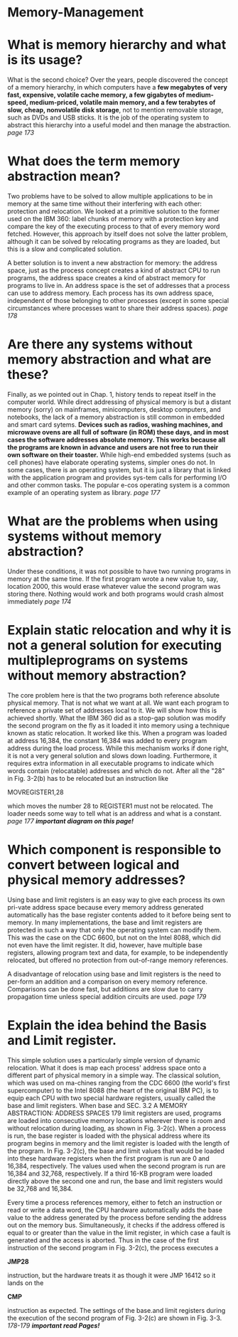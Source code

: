 # Memory-Management

# **What is memory hierarchy and what is its usage?**

What is the second choice?  Over the years, people discovered  the concept of a memory  hierarchy,  in which computers  have  a **few megabytes  of very  fast,  expensive,  volatile  cache  memory,  a  few  gigabytes  of  medium-speed,   medium-priced,  volatile  main  memory,  and  a  few  terabytes  of slow,  cheap,  nonvolatile  disk storage**,  not to mention removable storage,  such as DVDs and USB  sticks.  It  is the job of the operating system  to abstract this hierarchy  into a useful  model and then  manage  the abstraction. *page 173*

# **What does the term memory abstraction mean?**

Two  problems have to be solved  to  allow  multiple applications  to be in  memory at the same  time  without their  interfering with each other:  protection  and relocation.   We  looked  at  a  primitive  solution  to  the  former  used  on  the  IBM  360:  label  chunks of memory  with a  protection  key  and compare  the key  of the  executing  process  to that  of every  memory  word fetched.  However,  this  approach  by  itself does  not solve the latter problem, although it can  be  solved  by relocating  programs as they are loaded, but this is a slow and complicated  solution. 

 A better solution is to invent a new abstraction  for memory:  the address  space,  just as the process concept creates a kind of abstract  CPU  to run programs, the address  space  creates  a  kind  of  abstract  memory  for  programs  to  live  in.   An  address space is  the set of addresses that a process can use to address memory.  Each  process  has its  own  address  space,  independent  of those  belonging  to other  processes  (except  in  some  special  circumstances  where  processes  want  to  share  their  address spaces). *page 178*

# **Are there any systems without memory abstraction and what are these?**

Finally, as we pointed out in Chap.  1, history tends to repeat itself in the computer  world.  While  direct  addressing  of physical memory  is  but a distant memory (sorry)  on  mainframes,  minicomputers,  desktop  computers,  and  notebooks,  the  lack  of a  memory  abstraction  is  still  common  in  embedded  and  smart  card  sytems. **Devices such as radios, washing machines, and microwave ovens are all  full  of software  (in  ROM)  these days,  and  in most  cases  the  software  addresses  absolute  memory.  This  works  because  all  the  programs  are  known  in  advance  and  users are not free to run their own software on their toaster.**
 While  high-end  embedded  systems  (such as cell  phones) have elaborate  operating systems,  simpler ones  do  not.  In  some cases,  there  is an operating  system,  but it is just a library  that is linked with  the application  program  and provides sys-tem  calls  for performing  I/O  and  other  common  tasks.  The  popular  e-cos  operating system is a common example of an operating system as library. *page 177*

# **What are the problems when using systems without memory abstraction?**

Under these  conditions,  it  was  not possible  to  have  two  running  programs  in  memory at  the  same time.  If the first  program  wrote  a  new  value  to,  say,  location  2000,  this  would  erase  whatever  value  the  second  program  was  storing  there.  Nothing  would  work and  both programs would crash  almost immediately *page 174*

# **Explain static relocation and why it is not a general solution for executing multipleprograms on systems without memory abstraction?**

The core problem here is that the two programs both reference absolute physical  memory. That is  not what  we want at all.  We  want each program  to reference a private  set  of addresses  local  to  it.   We  will show  how  this  is  achieved  shortly.  What the  IBM  360 did as  a  stop-gap  solution  was  modify  the second program  on  the fly  as  it  loaded  it  into  memory  using  a  technique  known  as static  relocation.  It  worked  like  this.  When  a program  was  loaded  at  address  16,384,  the  constant  16,384  was  added  to  every  program  address  during  the  load process.  While  this  mechanism  works  if done  right,  it  is not  a  very  general  solution  and  slows  down  loading.   Furthermore,  it requires  extra  information  in  all  executable  programs  to  indicate  which  words  contain  (relocatable)  addresses  and  which  do not.  After  all  the "28" in Fig. 3-2(b) has to be relocated but an instruction like

MOVREGISTER1,28

which  moves  the  number  28  to  REGISTER1  must  not  be  relocated.  The  loader  needs some way to tell what is an address and what is a constant. *page 177* ***important diagram on this page!***

# **Which component is responsible to convert between logical and physical memory addresses?**
Using base  and  limit registers is an easy  way  to give each  process  its  own pri-vate  address space because  every memory  address  generated  automatically  has the base  register  contents  added  to  it  before  being  sent  to  memory.   In  many  implementations,  the  base  and  limit  registers  are  protected  in  such  a  way  that  only  the  operating  system  can  modify  them.  This  was  the  case  on  the  CDC  6600,  but  not  on  the  Intel  8088,  which  did  not  even  have  the  limit  register.   It  did,  however,  have  multiple  base  registers,  allowing  program  text  and  data,  for  example,  to  be  independently  relocated,  but  offered  no  protection  from  out-of-range  memory  references. 

A disadvantage  of relocation  using  base  and  limit registers  is  the  need  to  per-form  an  addition  and  a  comparison  on  every  memory  reference.  Comparisons  can  be  done  fast,  but  additions  are  slow  due  to  carry  propagation  time  unless  special  addition circuits  are  used. *page 179*

# **Explain the idea behind the Basis and Limit register.**

This  simple  solution  uses  a  particularly  simple  version  of  dynamic  relocation.   What  it  does  is  map  each  process'  address  space  onto  a  different  part  of  physical  memory  in a simple  way.  The classical  solution,  which  was  used  on  ma-chines  ranging  from  the  CDC  6600  (the world's  first  supercomputer)  to  the  Intel  8088  (the  heart of the  original  IBM  PC),  is  to  equip  each  CPU  with  two  special  hardware  registers,  usually  called  the  base  and  limit  registers.  When  base  and  SEC.   3.2   A  MEMORY  ABSTRACTION:  ADDRESS  SPACES  179 limit  registers  are  used,  programs  are  loaded  into  consecutive  memory  locations  wherever there  is  room  and  without relocation  during loading,  as shown  in Fig.  3-2(c).   When  a process  is  run,  the base register  is loaded  with  the physical  address  where  its  program  begins  in  memory  and  the  limit  register  is  loaded  with  the  length  of  the  program.   In  Fig.  3-2(c),  the  base  and  limit  values  that  would  be  loaded  into  these  hardware  registers  when  the  first  program  is  run  are  0  and  16,384,  respectively.  The  values  used  when  the  second program  is  run  are  16,384  and  32,768,  respectively.   If  a  third  16-KB  program  were  loaded  directly  above  the second one  and run,  the base  and  limit registers  would  be 32,768  and  16,384.

Every  time  a process  references  memory,  either  to  fetch  an  instruction  or read or write  a  data  word,  the  CPU  hardware  automatically  adds  the  base  value  to  the  address  generated  by  the  process  before  sending  the  address  out  on  the  memory  bus.  Simultaneously,  it checks  if the  address  offered  is  equal  to  or greater  than  the  value  in  the  limit  register,  in  which  case  a  fault  is  generated  and  the  access  is  aborted.  Thus  in  the  case  of the  first  instruction  of the second  program  in  Fig. 3-2(c), the process executes  a 

**JMP28** 

instruction, but the hardware treats  it as though it were JMP  16412  so  it  lands  on  the  

**CMP**

instruction  as expected.  The  settings  of the base.and limit registers  during  the  execution  of the  second  program  of Fig.  3-2(c)  are  shown  in  Fig. 3-3. *178-179* ***important read Pages!***
